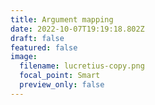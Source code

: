 ```yaml
---
title: Argument mapping
date: 2022-10-07T19:19:18.802Z
draft: false
featured: false
image:
  filename: lucretius-copy.png
  focal_point: Smart
  preview_only: false
---
```

